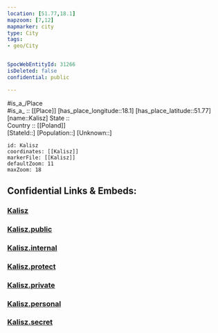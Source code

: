 ```yaml
---
location: [51.77,18.1] 
mapzoom: [7,12] 
mapmarker: city 
type: City
tags:
- geo/City


SpocWebEntityId: 31266
isDeleted: false
confidential: public

---
```

#is_a_/Place  
#is_a_ :: [[Place]] 
[has_place_longitude::18.1] 
[has_place_latitude::51.77] 
[name::Kalisz] 
State ::  
Country :: [[Poland]]  
[StateId::] 
[Population::] 
[Unknown::] 


```leaflet
id: Kalisz
coordinates: [[Kalisz]] 
markerFile: [[Kalisz]] 
defaultZoom: 11 
maxZoom: 18
```


## Confidential Links & Embeds: 

### [Kalisz](/_Standards/Earth/Continent/Europe/Europe~East/Poland/Provinces~Poland/Greater_Poland/City/Kalisz.md) 

### [Kalisz.public](/_public/Earth/Continent/Europe/Europe~East/Poland/Provinces~Poland/Greater_Poland/City/Kalisz.public.md) 

### [Kalisz.internal](/_internal/Earth/Continent/Europe/Europe~East/Poland/Provinces~Poland/Greater_Poland/City/Kalisz.internal.md) 

### [Kalisz.protect](/_protect/Earth/Continent/Europe/Europe~East/Poland/Provinces~Poland/Greater_Poland/City/Kalisz.protect.md) 

### [Kalisz.private](/_private/Earth/Continent/Europe/Europe~East/Poland/Provinces~Poland/Greater_Poland/City/Kalisz.private.md) 

### [Kalisz.personal](/_personal/Earth/Continent/Europe/Europe~East/Poland/Provinces~Poland/Greater_Poland/City/Kalisz.personal.md) 

### [Kalisz.secret](/_secret/Earth/Continent/Europe/Europe~East/Poland/Provinces~Poland/Greater_Poland/City/Kalisz.secret.md)

